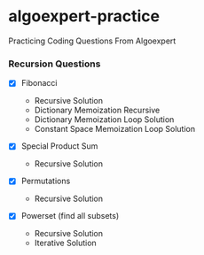 # algoexpert-practice

Practicing Coding Questions From Algoexpert

### Recursion Questions

- [x] Fibonacci
  - Recursive Solution
  - Dictionary Memoization Recursive
  - Dictionary Memoization Loop Solution
  - Constant Space Memoization Loop Solution

- [x] Special Product Sum
  - Recursive Solution

- [x] Permutations
  - Recursive Solution

- [x] Powerset (find all subsets)
  - Recursive Solution
  - Iterative Solution